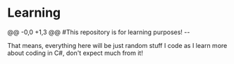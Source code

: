 # Learning
@@ -0,0 +1,3 @@
#This repository is for learning purposes! --

That means, everything here will be just random stuff I code as I learn more about coding in C#, don't expect much from it!

